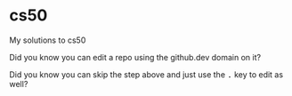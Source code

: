 # cs50
My solutions to cs50

Did you know you can edit a repo using the github.dev domain on it?

Did you know you can skip the step above and just use the <kbd>.</kbd> key to edit as well?
